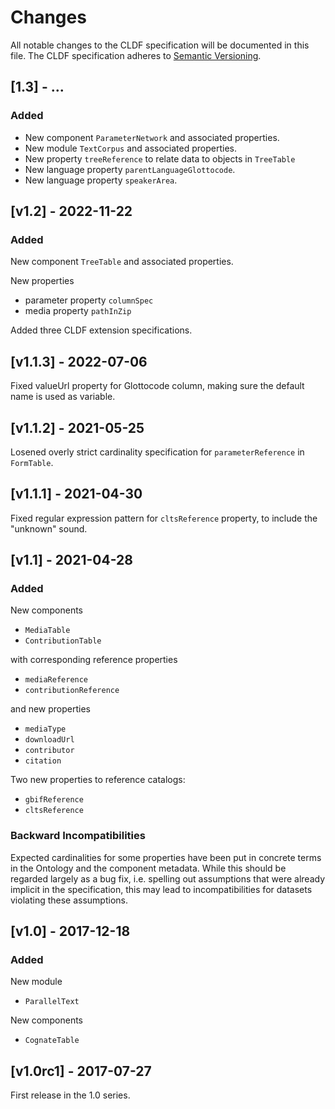 
# Changes

All notable changes to the CLDF specification will be documented in this file.
The CLDF specification adheres to [Semantic Versioning](http://semver.org/spec/v2.0.0.html).


## [1.3] - ...

### Added

- New component `ParameterNetwork` and associated properties.
- New module `TextCorpus` and associated properties.
- New property `treeReference` to relate data to objects in `TreeTable`
- New language property `parentLanguageGlottocode`.
- New language property `speakerArea`.


## [v1.2] - 2022-11-22

### Added

New component `TreeTable` and associated properties.

New properties
- parameter property `columnSpec`
- media property `pathInZip`

Added three CLDF extension specifications.


## [v1.1.3] - 2022-07-06

Fixed valueUrl property for Glottocode column, making sure the default name is used as variable.

## [v1.1.2] - 2021-05-25

Losened overly strict cardinality specification for `parameterReference` in `FormTable`.

## [v1.1.1] - 2021-04-30

Fixed regular expression pattern for `cltsReference` property, to include the "unknown"
sound.

## [v1.1] - 2021-04-28

### Added

New components
- `MediaTable`
- `ContributionTable`

with corresponding reference properties
- `mediaReference`
- `contributionReference`

and new properties
- `mediaType`
- `downloadUrl`
- `contributor`
- `citation`

Two new properties to reference catalogs:
- `gbifReference`
- `cltsReference`


### Backward Incompatibilities

Expected cardinalities for some properties have been put in concrete terms in the
Ontology and the component metadata. While this should be regarded largely as a bug fix,
i.e. spelling out assumptions that were already implicit in the specification, this may
lead to incompatibilities for datasets violating these assumptions.


## [v1.0] - 2017-12-18

### Added

New module
- `ParallelText`

New components
- `CognateTable`


## [v1.0rc1] - 2017-07-27

First release in the 1.0 series.
